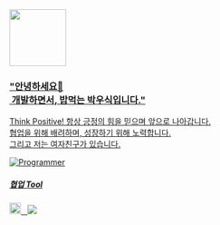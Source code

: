 <a href="https://www.youtube.com/watch?v=w9DfC2BHGPA" target="_blank">
<img src="https://www.google.com/images/branding/googlelogo/1x/googlelogo_color_272x92dp.png" width="100px">

<div align="left">

<h3>"안녕하세요👋<br>
&nbsp;개발하면서, 밥먹는 박우식입니다."</h3>

<p>Think Positive! 항상 긍정의 힘을 믿으며 앞으로 나아갑니다.<br>
협업을 위해 배려하며, 성장하기 위해 노력합니다.<br>
그리고 저는 여자친구가 있습니다.</p>

![Programmer](https://example.com/path/to/programmer-image.png)

<h5>협업 Tool</h5>
<img src = "https://img.shields.io/badge/Slack-4A154B?style=for-the-badge&logo=slack&logoColor=white" width="20px"> &nbsp; <img src = "https://img.shields.io/badge/Jira-0052CC?style=for-the-badge&logo=Jira&logoColor=white">
</div>
